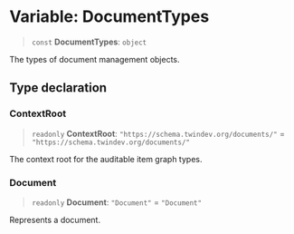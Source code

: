 # Variable: DocumentTypes

> `const` **DocumentTypes**: `object`

The types of document management objects.

## Type declaration

### ContextRoot

> `readonly` **ContextRoot**: `"https://schema.twindev.org/documents/"` = `"https://schema.twindev.org/documents/"`

The context root for the auditable item graph types.

### Document

> `readonly` **Document**: `"Document"` = `"Document"`

Represents a document.
